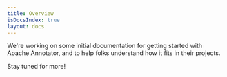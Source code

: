```yaml
---
title: Overview
isDocsIndex: true
layout: docs
---
```


We're working on some initial documentation for getting started with Apache
Annotator, and to help folks understand how it fits in their projects.

Stay tuned for more!
